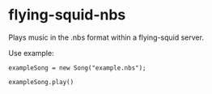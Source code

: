 # flying-squid-nbs
Plays music in the .nbs format within a flying-squid server.

Use example:
```
exampleSong = new Song("example.nbs");

exampleSong.play()
```
